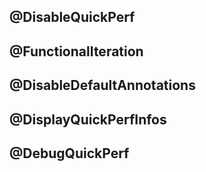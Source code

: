 ## @DisableQuickPerf

## @FunctionalIteration

## @DisableDefaultAnnotations

## @DisplayQuickPerfInfos

## @DebugQuickPerf
